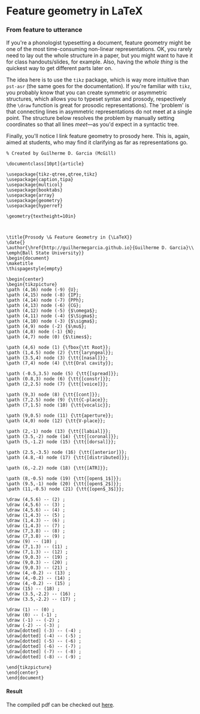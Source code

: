 # Feature geometry in LaTeX

### From feature to utterance

If you're a phonologist typesetting a document, feature geometry might be one of the most time-consuming non-linear representations. OK, you rarely need to lay out the whole structure in a paper, but you might want to have it for class handouts/slides, for example. Also, having the *whole thing* is the quickest way to get different parts later on.

The idea here is to use the ```tikz``` package, which is way more intuitive than ```pst-asr``` (the same goes for the documentation). If you're familiar with ```tikz```, you probably know that you can create symmetric or asymmetric structures, which allows you to typeset syntax and prosody, respectively (the ```\draw``` function is great for prosodic representations). The 'problem' is that connecting lines in asymmetric representations do not meet at a single point. The structure below resolves the problem by manually setting coordinates so that all lines *meet*—as you'd expect in a syntactic tree.

Finally, you'll notice I link feature geometry to prosody here. This is, again, aimed at students, who may find it clarifying as far as representations go.


```{latex}
% Created by Guilherme D. Garcia (McGill)

\documentclass[10pt]{article}

\usepackage{tikz-qtree,qtree,tikz}
\usepackage{caption,tipa}
\usepackage{multicol}
\usepackage{booktabs}
\usepackage{array}
\usepackage{geometry}
\usepackage{hyperref}

\geometry{textheight=10in}


    
\title{Prosody \& Feature Geometry in {\LaTeX}}
\date{}
\author{\href{http://guilhermegarcia.github.io}{Guilherme D. Garcia}\\ \emph{Ball State University}}
\begin{document}
\maketitle
\thispagestyle{empty}

\begin{center}
\begin{tikzpicture}
\path (4,16) node (-9) {U};
\path (4,15) node (-8) {IP};
\path (4,14) node (-7) {PPh};
\path (4,13) node (-6) {CG};
\path (4,12) node (-5) {$\omega$};
\path (4,11) node (-4) {$\Sigma$};
\path (4,10) node (-3) {$\sigma$};
\path (4,9) node (-2) {$\mu$};
\path (4,8) node (-1) {N};
\path (4,7) node (0) {$\times$};

\path (4,6) node (1) {\fbox{\tt Root}};
\path (1,4.5) node (2) {\tt{laryngeal}};
\path (3.5,4) node (3) {\tt{[nasal]}};
\path (7,4) node (4) {\tt{Oral cavity}};

\path (-0.5,3.5) node (5) {\tt{[spread]}};
\path (0.8,3) node (6) {\tt{[constr]}};
\path (2,2.5) node (7) {\tt{[voice]}};

\path (9,3) node (8) {\tt{[cont]}};
\path (7,2.5) node (9) {\tt{C-place}};
\path (7,1.5) node (10) {\tt{vocalic}};

\path (9,0.5) node (11) {\tt{aperture}};
\path (4,0) node (12) {\tt{V-place}};

\path (2,-1) node (13) {\tt{[labial]}};
\path (3.5,-2) node (14) {\tt{[coronal]}};
\path (5,-1.2) node (15) {\tt{[dorsal]}};

\path (2.5,-3.5) node (16) {\tt{[anterior]}};
\path (4.8,-4) node (17) {\tt{[distributed]}};

\path (6,-2.2) node (18) {\tt{[ATR]}};

\path (8,-0.5) node (19) {\tt{[open$_1$]}};
\path (9.5,-1) node (20) {\tt{[open$_2$]}};
\path (11,-0.5) node (21) {\tt{[open$_3$]}};

\draw (4,5.6) -- (2) ;
\draw (4,5.6) -- (3) ;
\draw (4,5.6) -- (4) ;
\draw (1,4.3) -- (5) ;
\draw (1,4.3) -- (6) ;
\draw (1,4.3) -- (7) ;
\draw (7,3.8) -- (8) ;
\draw (7,3.8) -- (9) ;
\draw (9) -- (10) ;
\draw (7,1.3) -- (11) ;
\draw (7,1.3) -- (12) ;
\draw (9,0.3) -- (19) ;
\draw (9,0.3) -- (20) ;
\draw (9,0.3) -- (21) ;
\draw (4,-0.2) -- (13) ;
\draw (4,-0.2) -- (14) ;
\draw (4,-0.2) -- (15) ;
\draw (15) -- (18) ;
\draw (3.5,-2.2) -- (16) ;
\draw (3.5,-2.2) -- (17) ;

\draw (1) -- (0) ;
\draw (0) -- (-1) ;
\draw (-1) -- (-2) ;
\draw (-2) -- (-3) ;
\draw[dotted] (-3) -- (-4) ;
\draw[dotted] (-4) -- (-5) ;
\draw[dotted] (-5) -- (-6) ;
\draw[dotted] (-6) -- (-7) ;
\draw[dotted] (-7) -- (-8) ;
\draw[dotted] (-8) -- (-9) ;

\end{tikzpicture}
\end{center}
\end{document}

```

#### Result

The compiled pdf can be checked out [here](https://github.com/guilhermegarcia/figures/blob/master/geom.jpg).
